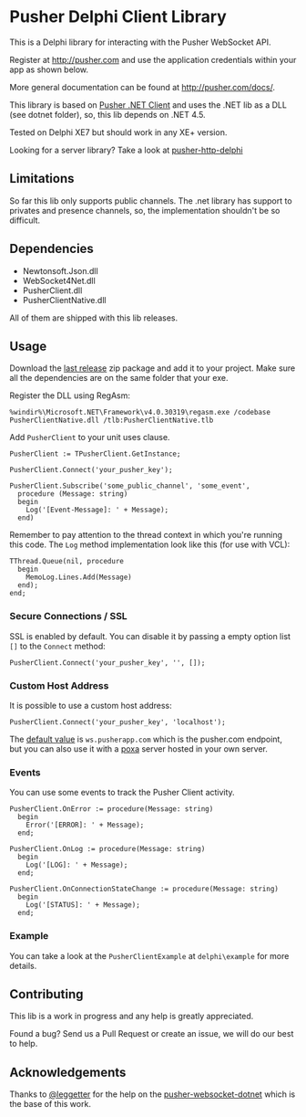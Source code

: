 # Pusher Delphi Client Library

This is a Delphi library for interacting with the Pusher WebSocket API.

Register at http://pusher.com and use the application credentials within your app as shown below.

More general documentation can be found at http://pusher.com/docs/.

This library is based on [Pusher .NET Client](https://github.com/pusher-community/pusher-websocket-dotnet) and uses the .NET lib as a DLL (see dotnet folder), so, this lib depends on .NET 4.5.

Tested on Delphi XE7 but should work in any XE+ version.

Looking for a server library? Take a look at [pusher-http-delphi](https://github.com/monde-sistemas/pusher-http-delphi)

## Limitations

So far this lib only supports public channels. The .net library has support to privates and presence channels, so, the implementation shouldn't be so difficult.  

## Dependencies

* Newtonsoft.Json.dll
* WebSocket4Net.dll
* PusherClient.dll
* PusherClientNative.dll

All of them are shipped with this lib releases.

## Usage

Download the [last release](https://github.com/monde-sistemas/pusher-websocket-delphi/releases/latest) zip package and add it to your project. Make sure all the dependencies are on the same folder that your exe.

Register the DLL using RegAsm:
```
%windir%\Microsoft.NET\Framework\v4.0.30319\regasm.exe /codebase PusherClientNative.dll /tlb:PusherClientNative.tlb
```

Add `PusherClient` to your unit uses clause.

```
PusherClient := TPusherClient.GetInstance;

PusherClient.Connect('your_pusher_key');

PusherClient.Subscribe('some_public_channel', 'some_event',
  procedure (Message: string)
  begin
    Log('[Event-Message]: ' + Message);
  end)
```

Remember to pay attention to the thread context in which you're running this code. The `Log` method implementation look like this (for use with VCL):
```
TThread.Queue(nil, procedure
  begin
    MemoLog.Lines.Add(Message)
  end);
end;
```

### Secure Connections / SSL

SSL is enabled by default. You can disable it by passing a empty option list `[]` to the `Connect` method:
```
PusherClient.Connect('your_pusher_key', '', []);
```

### Custom Host Address

It is possible to use a custom host address:
```
PusherClient.Connect('your_pusher_key', 'localhost');
```
The [default value](https://github.com/pusher-community/pusher-websocket-dotnet/blob/master/PusherClient/Pusher.cs#L43) is `ws.pusherapp.com` which is the pusher.com endpoint, but you can also use it with a [poxa](https://github.com/edgurgel/poxa) server hosted in your own server.

### Events

You can use some events to track the Pusher Client activity.

```
PusherClient.OnError := procedure(Message: string)
  begin
    Error('[ERROR]: ' + Message);
  end;
```
```
PusherClient.OnLog := procedure(Message: string)
  begin
    Log('[LOG]: ' + Message);
  end;
```
```
PusherClient.OnConnectionStateChange := procedure(Message: string)
  begin
    Log('[STATUS]: ' + Message);
  end;
```

### Example

You can take a look at the `PusherClientExample` at `delphi\example` for more details.

## Contributing

This lib is a work in progress and any help is greatly appreciated.

Found a bug? Send us a Pull Request or create an issue, we will do our best to help.

## Acknowledgements

Thanks to [@leggetter](https://github.com/leggetter) for the help on the [pusher-websocket-dotnet](https://github.com/pusher-community/pusher-websocket-dotnet) which is the base of this work.

